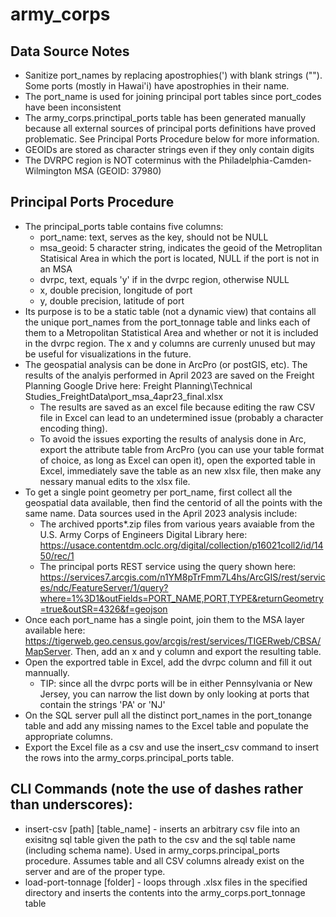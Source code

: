 # army_corps 

## Data Source Notes
- Sanitize port_names by replacing apostrophies(') with blank strings (""). Some ports (mostly in Hawai'i) have apostrophies in their name.
- The port_name is used for joining principal port tables since port_codes have been inconsistent
- The army_corps.princtipal_ports table has been generated manually because all external sources of principal ports definitions have proved problematic. See Principal Ports Procedure below for more information.
- GEOIDs are stored as character strings even if they only contain digits
- The DVRPC region is NOT coterminus with the Philadelphia-Camden-Wilmington MSA (GEOID: 37980)

## Principal Ports Procedure
- The principal_ports table contains five columns:
    - port_name: text, serves as the key, should not be NULL
    - msa_geoid: 5 character string, indicates the geoid of the Metroplitan Statisical Area in which the port is located, NULL if the port is not in an MSA
    - dvrpc, text, equals 'y' if in the dvrpc region, otherwise NULL
    - x, double precision, longitude of port 
    - y, double precision, latitude of port 
- Its purpose is to be a static table (not a dynamic view) that contains all the unique port_names from the port_tonnage table and links each of them to a Metropolitan Statistical Area and whether or not it is included in the dvrpc region. The x and y columns are currenly unused but may be useful for visualizations in the future. 
- The geospatial analysis can be done in ArcPro (or postGIS, etc). The results of the analyis performed in April 2023 are saved on the Freight Planning Google Drive here: Freight Planning\Technical Studies\_FreightData\port_msa_4apr23_final.xlsx
    - The results are saved as an excel file because editing the raw CSV file in Excel can lead to an undetermined issue (probably a character encoding thing).
    - To avoid the issues exporting the results of analysis done in Arc, export the attribute table from ArcPro (you can use your table format of choice, as long as Excel can open it), open the exported table in Excel, immediately save the table as an new xlsx file, then make any nessary manual edits to the xlsx file.
- To get a single point geometry per port_name, first collect all the geospatial data available, then find the centorid of all the points with the same name. Data sources used in the April 2023 analysis include:
    - The archived pports*.zip files from various years avaiable from the U.S. Army Corps of Engineers Digital Library here: https://usace.contentdm.oclc.org/digital/collection/p16021coll2/id/1450/rec/1
    - The principal ports REST service using the query shown here: https://services7.arcgis.com/n1YM8pTrFmm7L4hs/ArcGIS/rest/services/ndc/FeatureServer/1/query?where=1%3D1&outFields=PORT_NAME,PORT,TYPE&returnGeometry=true&outSR=4326&f=geojson
- Once each port_name has a single point, join them to the MSA layer available here: https://tigerweb.geo.census.gov/arcgis/rest/services/TIGERweb/CBSA/MapServer. Then, add an x and y column and export the resulting table.
- Open the exportred table in Excel, add the dvrpc column and fill it out mannually.
    -  TIP: since all the dvrpc ports will be in either Pennsylvania or New Jersey, you can narrow the list down by only looking at ports that contain the strings 'PA' or 'NJ'
- On the SQL server pull all the distinct port_names in the port_tonange table and add any missing names to the Excel table and populate the appropriate columns.
- Export the Excel file as a csv and use the insert_csv command to insert the rows into the army_corps.principal_ports table.

## CLI Commands (note the use of dashes rather than underscores):
- insert-csv [path] [table_name] - inserts an arbitrary csv file into an exisitng sql table given the path to the csv and the sql table name (including schema name). Used in army_corps.principal_ports procedure. Assumes table and all CSV columns already exist on the server and are of the proper type.
- load-port-tonnage [folder] - loops through .xlsx files in the specified directory and inserts the contents into the army_corps.port_tonnage table


